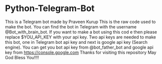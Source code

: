 # Python-Telegram-Bot
This is a Telegram bot made by Praveen Kurup
This is the raw code used to make the bot. You can find the bot in Telegram with the username @Bot_with_brain_bot. If you want to make a bot using this cod e then please replace $YOU_API_KEY with your api key. Two api keys are needed to make this bot, one in Telegram bot api key and next is google api key (Search engine). You can get you bot api key from @bot_father_bot and google api key from https://console.google.com
Thanks for visiting this repository 
May God Bless You!!!!
